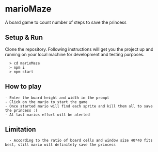 # marioMaze
A board game to count number of steps to save the princess


## Setup & Run
Clone the repository. Following instructions will get you the project up and running on your local machine for development and testing purposes. 

```
  > cd marioMaze
  > npm i
  > npm start
```
## How to play

```
- Enter the board height and width in the prompt
- Click on the mario to start the game
- Once started mario will find each sprite and kill them all to save the princess :)
- At last marios effort will be alerted
```
## Limitation
```
  - According to the ratio of board cells and window size 40*40 fits best, still mario will definitely save the princess
```



